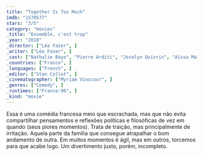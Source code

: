 ```yaml
---
title: "Together Is Too Much"
imdb: "1570577"
stars: "3/5"
category: "movies"
_title: "Ensemble, c'est trop"
_year: "2010"
_director: ["Léa Fazer", ]
_writer: ["Léa Fazer", ]
_cast: ["Nathalie Baye", "Pierre Arditi", "Jocelyn Quivrin", "Aïssa Maïga", "Jacques Weber", "Eric Cantona", "Laurent Lafitte", "Olivia Côte", "Françoise Bertin", ]
_countries: ["France", ]
_languages: ["French", ]
_editor: ["Stan Collet", ]
_cinematographer: ["Myriam Vinocour", ]
_genres: ["Comedy", ]
_runtimes: ["France:96", ]
_kind: "movie"
---
```



Essa é uma comédia francesa meio que escrachada, mas que não evita compartilhar pensamentos e reflexões políticas e filosóficas de vez em quando (seus piores momentos). Trata de traição, mas principalmente de irritação. Aquela parte da família que consegue atrapalhar o bom andamento de outra. Em muitos momentos é ágil, mas em outros, torcemos para que acabe logo. Um divertimento justo, porém, incompleto.

